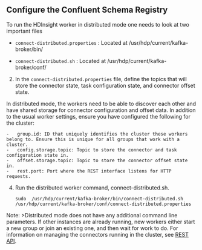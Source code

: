 ## Configure the Confluent Schema Registry

To run the HDInsight worker in distributed mode one needs to look at two important files 

- `connect-distributed.properties` : Located at /usr/hdp/current/kafka-broker/bin/

- `connect-distributed.sh` : Located at /usr/hdp/current/kafka-broker/conf/


2.  In the  `connect-distributed.properties`  file, define the topics that will store the connector state, task configuration state, and connector offset state.

   In distributed mode, the workers need to be able to discover each other and have shared storage for connector configuration and offset data. In addition to the usual worker settings, ensure you have configured the following for the cluster:
    
    -   group.id: ID that uniquely identifies the cluster these workers belong to. Ensure this is unique for all groups that work with a cluster.
    -   config.storage.topic: Topic to store the connector and task configuration state in.
    -   offset.storage.topic: Topic to store the connector offset state in. 
    -   rest.port: Port where the REST interface listens for HTTP requests. 

    
4.  Run the distributed worker command, connect-distributed.sh.
    
      ```
    sudo  /usr/hdp/current/kafka-broker/bin/connect-distributed.sh  /usr/hdp/current/kafka-broker/conf/connect-distributed.properties
    ```
    

Note:  >Distributed mode does not have any additional command line parameters. If other instances are already running, new workers either start a new group or join an existing one, and then wait for work to do. For information on managing the connectors running in the cluster, see  [REST API](https://mapr.com/docs/60/Kafka/Connect-rest-api.html "The Kafka Connect REST API for MapR-ES manages connectors.").
<!--stackedit_data:
eyJoaXN0b3J5IjpbNzQ1NzE3ODQ0LDE4MjMxODA3MTYsLTEwNz
QzNTIzNTcsLTE1NzEwOTE3MTldfQ==
-->